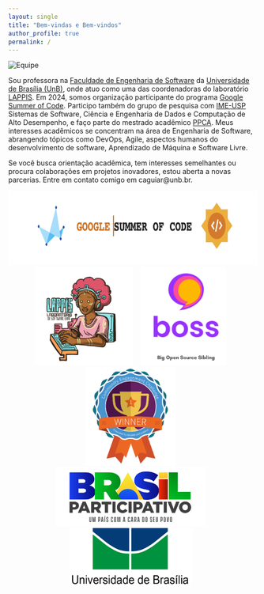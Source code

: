 ```yaml
---
layout: single
title: "Bem-vindas e Bem-vindos"
author_profile: true
permalink: /
---
```


![Equipe](/images/lab.png)

Sou professora na [Faculdade de Engenharia de Software](http://fga.unb.br) da [Universidade de Brasília (UnB)](http://www.unb.br/), onde atuo como uma das coordenadoras do laboratório [LAPPIS](https://www.lappis.rocks). Em 2024, somos organização participante do programa [Google Summer of Code](https://summerofcode.withgoogle.com/programs/2024/organizations/lappis). Participo também do grupo de pesquisa com [IME-USP](https://dgp.cnpq.br/dgp/espelhogrupo/633486) Sistemas de Software, Ciência e Engenharia de Dados e Computação de Alto Desempenho, e faço parte do mestrado acadêmico [PPCA](http://PPCA.unb.br). Meus interesses acadêmicos se concentram na área de Engenharia de Software, abrangendo tópicos como DevOps, Agile, aspectos humanos do desenvolvimento de software, Aprendizado de Máquina e Software Livre.

Se você busca orientação acadêmica, tem interesses semelhantes ou procura colaborações em projetos inovadores, estou aberta a novas parcerias. Entre em contato comigo em caguiar<span style="display:none">ignorethis</span>@unb.br.

<div style="text-align: center;">
    <img src="/images/gsoc.png" alt="GSOC" style="height: 150px; margin-right: 10px;" />
    <img src="/images/logo-lappis.png" alt="LAPPIS" style="height: 200px; margin-right: 10px;" />
    <img src="/images/boss.png" alt="LAPPIS" style="height: 200px; margin-right: 10px;" />
    <img src="/images/BadgesPhaseThreeWinner.png" alt="gnome" style="height: 200px; margin-right: 10px;" />
    <img src="/images/BrasilParticipativo.png" alt="BrasilParticipativo" style="height: 120px; margin-right: 10px;" />
    <img src="/images/unb.png" alt="unb-logomarca" style="height: 120px; margin-right: 10px;" />
    
</div>
